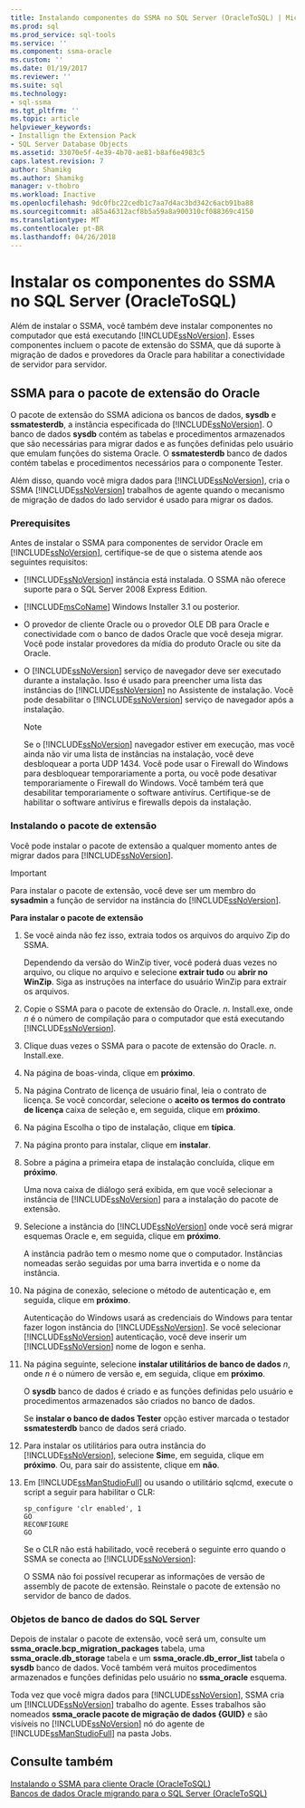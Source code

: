 ```yaml
---
title: Instalando componentes do SSMA no SQL Server (OracleToSQL) | Microsoft Docs
ms.prod: sql
ms.prod_service: sql-tools
ms.service: ''
ms.component: ssma-oracle
ms.custom: ''
ms.date: 01/19/2017
ms.reviewer: ''
ms.suite: sql
ms.technology:
- sql-ssma
ms.tgt_pltfrm: ''
ms.topic: article
helpviewer_keywords:
- Installign the Extension Pack
- SQL Server Database Objects
ms.assetid: 33070e5f-4e39-4b70-ae81-b8af6e4983c5
caps.latest.revision: 7
author: Shamikg
ms.author: Shamikg
manager: v-thobro
ms.workload: Inactive
ms.openlocfilehash: 9dc0fbc22cedb1c7aa7d4ac3bd342c6acb91ba88
ms.sourcegitcommit: a85a46312acf8b5a59a8a900310cf088369c4150
ms.translationtype: MT
ms.contentlocale: pt-BR
ms.lasthandoff: 04/26/2018
---
```

# <a name="installing-ssma-components-on-sql-server-oracletosql"></a>Instalar os componentes do SSMA no SQL Server (OracleToSQL)
Além de instalar o SSMA, você também deve instalar componentes no computador que está executando [!INCLUDE[ssNoVersion](../../includes/ssnoversion_md.md)]. Esses componentes incluem o pacote de extensão do SSMA, que dá suporte à migração de dados e provedores da Oracle para habilitar a conectividade de servidor para servidor.  
  
## <a name="ssma-for-oracle-extension-pack"></a>SSMA para o pacote de extensão do Oracle  
O pacote de extensão do SSMA adiciona os bancos de dados, **sysdb** e **ssmatesterdb**, a instância especificada do [!INCLUDE[ssNoVersion](../../includes/ssnoversion_md.md)]. O banco de dados **sysdb** contém as tabelas e procedimentos armazenados que são necessárias para migrar dados e as funções definidas pelo usuário que emulam funções do sistema Oracle. O **ssmatesterdb** banco de dados contém tabelas e procedimentos necessários para o componente Tester.  
  
Além disso, quando você migra dados para [!INCLUDE[ssNoVersion](../../includes/ssnoversion_md.md)], cria o SSMA [!INCLUDE[ssNoVersion](../../includes/ssnoversion_md.md)] trabalhos de agente quando o mecanismo de migração de dados do lado servidor é usado para migrar os dados.  
  
### <a name="prerequisites"></a>Prerequisites  
Antes de instalar o SSMA para componentes de servidor Oracle em [!INCLUDE[ssNoVersion](../../includes/ssnoversion_md.md)], certifique-se de que o sistema atende aos seguintes requisitos:  
  
-   [!INCLUDE[ssNoVersion](../../includes/ssnoversion_md.md)] instância está instalada. O SSMA não oferece suporte para o SQL Server 2008 Express Edition.  
  
-   [!INCLUDE[msCoName](../../includes/msconame_md.md)] Windows Installer 3.1 ou posterior.  
  
-   O provedor de cliente Oracle ou o provedor OLE DB para Oracle e conectividade com o banco de dados Oracle que você deseja migrar. Você pode instalar provedores da mídia do produto Oracle ou site da Oracle.  
  
-   O [!INCLUDE[ssNoVersion](../../includes/ssnoversion_md.md)] serviço de navegador deve ser executado durante a instalação. Isso é usado para preencher uma lista das instâncias do [!INCLUDE[ssNoVersion](../../includes/ssnoversion_md.md)] no Assistente de instalação. Você pode desabilitar o [!INCLUDE[ssNoVersion](../../includes/ssnoversion_md.md)] serviço de navegador após a instalação.  
  
    > [!NOTE]  
    > Se o [!INCLUDE[ssNoVersion](../../includes/ssnoversion_md.md)] navegador estiver em execução, mas você ainda não vir uma lista de instâncias na instalação, você deve desbloquear a porta UDP 1434. Você pode usar o Firewall do Windows para desbloquear temporariamente a porta, ou você pode desativar temporariamente o Firewall do Windows. Você também terá que desabilitar temporariamente o software antivírus. Certifique-se de habilitar o software antivírus e firewalls depois da instalação.  
  
### <a name="installing-the-extension-pack"></a>Instalando o pacote de extensão  
Você pode instalar o pacote de extensão a qualquer momento antes de migrar dados para [!INCLUDE[ssNoVersion](../../includes/ssnoversion_md.md)].  
  
> [!IMPORTANT]  
> Para instalar o pacote de extensão, você deve ser um membro do **sysadmin** a função de servidor na instância do [!INCLUDE[ssNoVersion](../../includes/ssnoversion_md.md)].  
  
**Para instalar o pacote de extensão**  
  
1.  Se você ainda não fez isso, extraia todos os arquivos do arquivo Zip do SSMA.  
  
    Dependendo da versão do WinZip tiver, você poderá duas vezes no arquivo, ou clique no arquivo e selecione **extrair tudo** ou **abrir no WinZip**. Siga as instruções na interface do usuário WinZip para extrair os arquivos.  
  
2.  Copie o SSMA para o pacote de extensão do Oracle. *n*. Install.exe, onde *n* é o número de compilação para o computador que está executando [!INCLUDE[ssNoVersion](../../includes/ssnoversion_md.md)].  
  
3.  Clique duas vezes o SSMA para o pacote de extensão do Oracle. *n*. Install.exe.  
  
4.  Na página de boas-vinda, clique em **próximo**.  
  
5.  Na página Contrato de licença de usuário final, leia o contrato de licença. Se você concordar, selecione o **aceito os termos do contrato de licença** caixa de seleção e, em seguida, clique em **próximo**.  
  
6.  Na página Escolha o tipo de instalação, clique em **típica**.  
  
7.  Na página pronto para instalar, clique em **instalar**.  
  
8.  Sobre a página a primeira etapa de instalação concluída, clique em **próximo**.  
  
    Uma nova caixa de diálogo será exibida, em que você selecionar a instância de [!INCLUDE[ssNoVersion](../../includes/ssnoversion_md.md)] para a instalação do pacote de extensão.  
  
9. Selecione a instância do [!INCLUDE[ssNoVersion](../../includes/ssnoversion_md.md)] onde você será migrar esquemas Oracle e, em seguida, clique em **próximo**.  
  
    A instância padrão tem o mesmo nome que o computador. Instâncias nomeadas serão seguidas por uma barra invertida e o nome da instância.  
  
10. Na página de conexão, selecione o método de autenticação e, em seguida, clique em **próximo**.  
  
    Autenticação do Windows usará as credenciais do Windows para tentar fazer logon instância do [!INCLUDE[ssNoVersion](../../includes/ssnoversion_md.md)]. Se você selecionar [!INCLUDE[ssNoVersion](../../includes/ssnoversion_md.md)] autenticação, você deve inserir um [!INCLUDE[ssNoVersion](../../includes/ssnoversion_md.md)] nome de logon e senha.  
  
11. Na página seguinte, selecione **instalar utilitários de banco de dados** *n*, onde *n* é o número de versão e, em seguida, clique em **próximo**.  
  
    O **sysdb** banco de dados é criado e as funções definidas pelo usuário e procedimentos armazenados são criados no banco de dados.  
  
    Se **instalar o banco de dados Tester** opção estiver marcada o testador **ssmatesterdb** banco de dados será criado.  
  
12. Para instalar os utilitários para outra instância do [!INCLUDE[ssNoVersion](../../includes/ssnoversion_md.md)], selecione **Sim**e, em seguida, clique em **próximo**. Ou, para sair do assistente, clique em **não**.  
  
13. Em [!INCLUDE[ssManStudioFull](../../includes/ssmanstudiofull_md.md)] ou usando o utilitário sqlcmd, execute o script a seguir para habilitar o CLR:  
  
    ```  
    sp_configure 'clr enabled', 1  
    GO  
    RECONFIGURE  
    GO  
    ```  
    Se o CLR não está habilitado, você receberá o seguinte erro quando o SSMA se conecta ao [!INCLUDE[ssNoVersion](../../includes/ssnoversion_md.md)]:  
  
    O SSMA não foi possível recuperar as informações de versão de assembly de pacote de extensão. Reinstale o pacote de extensão no servidor de banco de dados.  
  
### <a name="sql-server-database-objects"></a>Objetos de banco de dados do SQL Server  
Depois de instalar o pacote de extensão, você será um, consulte um **ssma_oracle.bcp_migration_packages** tabela, uma **ssma_oracle.db_storage** tabela e um **ssma_oracle.db_error_list** tabela o **sysdb** banco de dados. Você também verá muitos procedimentos armazenados e funções definidas pelo usuário no **ssma_oracle** esquema.  
  
Toda vez que você migra dados para [!INCLUDE[ssNoVersion](../../includes/ssnoversion_md.md)], SSMA cria um [!INCLUDE[ssNoVersion](../../includes/ssnoversion_md.md)] trabalho do agente. Esses trabalhos são nomeados **ssma_oracle pacote de migração de dados {GUID}** e são visíveis no [!INCLUDE[ssNoVersion](../../includes/ssnoversion_md.md)] nó do agente de [!INCLUDE[ssManStudioFull](../../includes/ssmanstudiofull_md.md)] na pasta Jobs.  
  
## <a name="see-also"></a>Consulte também  
[Instalando o SSMA para cliente Oracle &#40;OracleToSQL&#41;](../../ssma/oracle/installing-ssma-for-oracle-client-oracletosql.md)  
[Bancos de dados Oracle migrando para o SQL Server &#40;OracleToSQL&#41;](../../ssma/oracle/migrating-oracle-databases-to-sql-server-oracletosql.md)  
  
